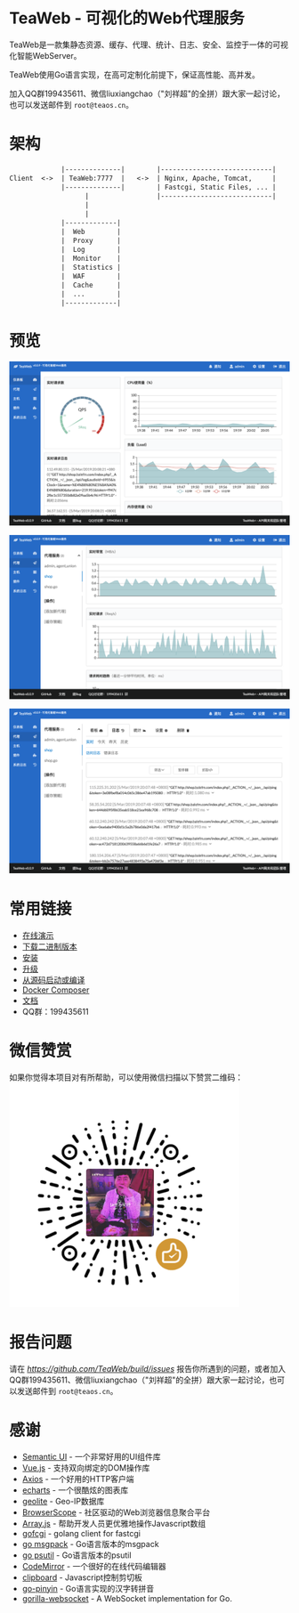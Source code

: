# TeaWeb - 可视化的Web代理服务
TeaWeb是一款集静态资源、缓存、代理、统计、日志、安全、监控于一体的可视化智能WebServer。

TeaWeb使用Go语言实现，在高可定制化前提下，保证高性能、高并发。

加入QQ群199435611、微信liuxiangchao（"刘祥超"的全拼）跟大家一起讨论，也可以发送邮件到 `root@teaos.cn`。

# 架构 
~~~
             |--------------|        |----------------------------| 
Client  <->  | TeaWeb:7777  |   <->  | Nginx, Apache, Tomcat,     |
             |--------------|        | Fastcgi, Static Files, ... |
                   |                 |----------------------------|
                   |
                   |
             |-------------|
             |  Web        |     
             |  Proxy      |  
             |  Log        |  
             |  Monitor    |      
             |  Statistics |     
             |  WAF        |
             |  Cache      |
             |  ...        |
             |-------------|
~~~

# 预览
![预览](./docs/screenshots/screen-shot-1.png)

![预览](./docs/screenshots/screen-shot-2.png)

![预览](./docs/screenshots/screen-shot-3.png)

# 常用链接
* [在线演示](http://teaos.cn:7777/)
* [下载二进制版本](http://teaos.cn/download)
* [安装](http://teaos.cn/doc/main/Install.md)
* [升级](http://teaos.cn/doc/main/Upgrade.md)
* [从源码启动或编译](http://teaos.cn/doc/main/Build.md)
* [Docker Composer](https://github.com/tossp/teaweb-build)
* [文档](http://teaos.cn/doc)
* QQ群：199435611

# 微信赞赏
如果你觉得本项目对有所帮助，可以使用微信扫描以下赞赏二维码：
![wechat-like](docs/donate/wechat-like.png)

# 报告问题
请在 *https://github.com/TeaWeb/build/issues* 报告你所遇到的问题，或者加入QQ群199435611、微信liuxiangchao（"刘祥超"的全拼）跟大家一起讨论，也可以发送邮件到 `root@teaos.cn`。

# 感谢
* [Semantic UI](https://semantic-ui.com) - 一个非常好用的UI组件库
* [Vue.js](https://cn.vuejs.org/) - 支持双向绑定的DOM操作库
* [Axios](https://github.com/axios/axios) - 一个好用的HTTP客户端
* [echarts](http://echarts.baidu.com/) - 一个很酷炫的图表库
* [geolite](https://dev.maxmind.com/geoip/legacy/geolite/) - Geo-IP数据库
* [BrowserScope](http://www.browserscope.org/) - 社区驱动的Web浏览器信息聚合平台
* [Array.js](https://github.com/iwind/Array.js) - 帮助开发人员更优雅地操作Javascript数组
* [gofcgi](https://github.com/iwind/gofcgi) - golang client for fastcgi
* [go msgpack](https://github.com/vmihailenco/msgpack) - Go语言版本的msgpack
* [go psutil](https://github.com/shirou/gopsutil) - Go语言版本的psutil
* [CodeMirror](https://codemirror.net/) - 一个很好的在线代码编辑器
* [clipboard](https://github.com/zenorocha/clipboard.js) - Javascript控制剪切板
* [go-pinyin](https://github.com/mozillazg/go-pinyin) - Go语言实现的汉字转拼音
* [gorilla-websocket](https://github.com/gorilla/websocket) - A WebSocket implementation for Go.
